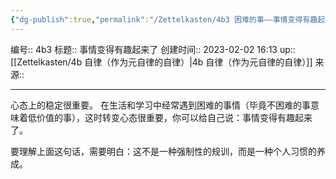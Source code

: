 ```yaml
---
{"dg-publish":true,"permalink":"/Zettelkasten/4b3 困难的事——事情变得有趣起来了/","dgPassFrontmatter":true}
---
```


编号:: 4b3
标题:: 事情变得有趣起来了
创建时间:: 2023-02-02 16:13
up:: [[Zettelkasten/4b 自律（作为元自律的自律）\|4b 自律（作为元自律的自律）]]
来源:: 

---
心态上的稳定很重要。
在生活和学习中经常遇到困难的事情（毕竟不困难的事意味着低价值的事），这时转变心态很重要，你可以给自己说：事情变得有趣起来了。

要理解上面这句话，需要明白：这不是一种强制性的规训，而是一种个人习惯的养成。